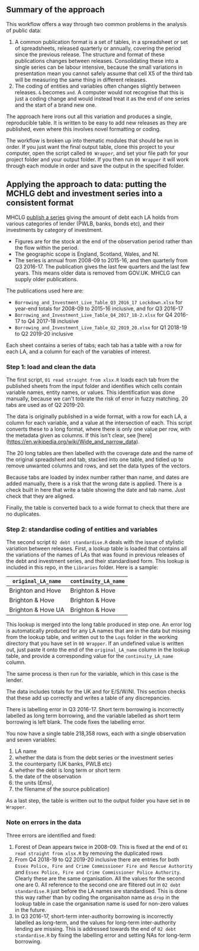 ## Summary of the approach
This workflow offers a way through two common problems in the analysis of public data:
1. A common publication format is a set of tables, in a spreadsheet or set of spreadsheets, released quarterly or annually, covering the period since the previous release. The structure and format of these publications changes between releases. Consolidating these into a single series can be labour intensive, because the small variations in presentation mean you cannot safely assume that cell X5 of the third tab will be measuring the same thing in different releases.
2. The coding of entities and variables often changes slightly between releases. `&` becomes `and`. A computer would not recognise that this is just a coding change and would instead treat it as the end of one series and the start of a brand new one. 

The approach here irons out all this variation and produces a single, reproducible table. It is written to be easy to add new releases as they are published, even where this involves novel formatting or coding.

The workflow is broken up into thematic modules that should be run in order. If you just want the final output table, clone this project to your computer, open the script called `00 Wrapper`, and set your file path for your project folder and your output folder. If you then run `00 Wrapper` it will work through each module in order and save the output in the specified folder.

## Applying the approach to data: putting the MCHLG debt and investment series into a consistent format
MHCLG [publish a series](https://www.gov.uk/government/statistical-data-sets/live-tables-on-local-government-finance) giving the amount of debt each LA holds from various categories of lender (PWLB, banks, bonds etc), and their investments by category of investment. 
* Figures are for the stock at the end of the observation period rather than the flow within the period. 
* The geographic  scope is England, Scotland, Wales, and NI. 
* The series is annual from 2008-09 to 2015-16, and then quarterly from Q3 2016-17.
The publication gives the last few quarters and the last few years. This means older data is removed from GOV.UK. MHCLG can supply older publications. 

The publications used here are:
* `Borrowing_and_Investment_Live_Table_Q3_2016_17 Lockdown.xlsx` for year-end totals for 2008-09 to 2015-16 inclusive, and for Q3 2016-17
* `Borrowing_and_Investment_Live_Table_Q4_2017_18-2.xlsx` for Q4 2016-17 to Q4 2017-18 inclusive
* `Borrowing_and_Investment_Live_Table_Q2_2019_20.xlsx` for Q1 2018-19 to Q2 2019-20 inclusive

Each sheet contains a series of tabs; each tab has a table with a row for each LA, and a column for each of the variables of interest. 

### Step 1: load and clean the data
The first script, `01 read straight from xlsx.R` loads each tab from the published sheets from the input folder and identifies which cells contain variable names, entity names, or values. This identification was done manually, because we can't tolerate the risk of error in fuzzy matching. 20 tabs are used as of Q2 2019-20.

The data is originally published in a wide format, with a row for each LA, a column for each variable, and a value at the intersection of each. This script converts these to a long format, where there is only one value per row, with the metadata given as columns. If this isn't clear, see [here] (https://en.wikipedia.org/wiki/Wide_and_narrow_data).

The 20 long tables are then labelled with the coverage date and the name of the original spreadsheet and tab, stacked into one table, and tidied up to remove unwanted columns and rows, and set the data types of the vectors.

Because tabs are loaded by index number rather than name, and dates are added manually, there is a risk that the wrong date is applied. There is a check built in here that write a table showing the date and tab name. Just check that they are aligned. 

Finally, the table is converted back to a wide format to check that there are no duplicates.

### Step 2: standardise coding of entities and variables
The second script `02 debt standardise.R` deals with the issue of stylistic variation between releases. First, a lookup table is loaded that contains all the variations of the names of LAs that was found in previous releases of the debt and investment series, and their standardised form. This lookup is included in this repo, in the `Libraries` folder. Here is a sample:

|`original_LA_name`|`continuity_LA_name`|
|---|---|
|Brighton and Hove|Brighton & Hove|
|Brighton & Hove|Brighton & Hove|
|Brighton & Hove UA|Brighton & Hove|

This lookup is merged into the long table produced in step one. An error log is automatically produced for any LA names that are in the data but missing from the lookup table, and written out to the `Logs` folder in the working directory that you have set in `00 Wrapper`. If an undefined value is written out, just paste it onto the end of the `original_LA_name` column in the lookup table, and provide a corresponding value for the `continuity_LA_name` column.

The same process is then run for the variable, which in this case is the lender. 

The data includes totals for the UK and for E/S/W/NI. This section checks that these add up correctly and writes a table of any discrepancies. 

There is labelling error in Q3 2016-17. Short term borrowing is incorrectly labelled as long term borrowing, and the variable labelled as short term borrowing is left blank. The code fixes the labelling error.  

You now have a single table 218,358 rows, each with a single observation and seven variables:
1. LA name
2. whether the data is from the debt series or the investment series
3. the counterparty (UK banks, PWLB etc)
4. whether the debt is long term or short term
5. the date of the observation
6. the units (£ms),
7. the filename of the source publication)

As a last step, the table is written out to the output folder you have set in `00 Wrapper`. 

### Note on errors in the data
Three errors are identified and fixed:
1. Forest of Dean appears twice in 2008-09. This is fixed at the end of `01 read straight from xlsx.R` by removing the duplicated rows
2. From Q4 2018-19 to Q2 2019-20 inclusive there are entries for both `Essex Police, Fire and Crime Commissioner Fire and Rescue Authority` and `Essex Police, Fire and Crime Commissioner Police Authority`. Clearly these are the same organisation. All the values for the second one are 0. All reference to the second one are flitered out in `02 debt standardise.R` just before the LA names are standardised. This is done this way rather than by coding the organisaiton name as `drop` in the lookup table in case the organisation name is used for non-zero values in the future. 
3. In Q3 2016-17, short-term inter-authority borrowing is incorrectly labelled as long-term, and the values for long-term inter-authority lending are missing. This is addressed towards the end of `02 debt standardise.R` by fixing the labelling error and setting NAs for long-term borrowing.
